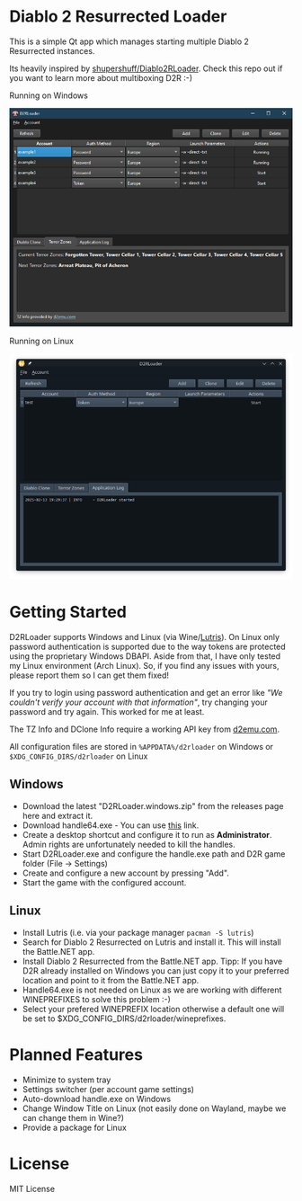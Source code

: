 # Diablo 2 Resurrected Loader

This is a simple Qt app which manages starting multiple Diablo 2 Resurrected instances.

Its heavily inspired by <a href="https://github.com/shupershuff/Diablo2RLoader">shupershuff/Diablo2RLoader</a>. Check this repo out if you want to learn more about multiboxing D2R :-)


Running on Windows

![Screenshot](./screenshot_windows.png "D2R Loader Windows Screenshot")

Running on Linux

![Screenshot](./screenshot_linux.png "D2R Loader Linux Screenshot")


# Getting Started

D2RLoader supports Windows and Linux (via Wine/[Lutris](https://lutris.net)).
On Linux only password authentication is supported due to the way tokens are protected using the proprietary Windows DBAPI.
Aside from that, I have only tested my Linux environment (Arch Linux). So, if you find any issues with yours, please report them so I can get them fixed!

If you try to login using password authentication and get an error like  _"We couldn't verify your account with that information"_, try changing your password and try again. This worked for me at least.

The TZ Info and DClone Info require a working API key from [d2emu.com](https://d2emu.com).

All configuration files are stored in ``%APPDATA%/d2rloader`` on Windows or ``$XDG_CONFIG_DIRS/d2rloader`` on Linux


## Windows

- Download the latest "D2RLoader.windows.zip" from the releases page here and extract it.
- Download handle64.exe - You can use [this](https://download.sysinternals.com/files/Handle.zip) link.
- Create a desktop shortcut and configure it to run as **Administrator**. Admin rights are unfortunately needed to kill the handles.
- Start D2RLoader.exe and configure the handle.exe path and D2R game folder (File -> Settings)
- Create and configure a new account by pressing "Add".
- Start the game with the configured account.

## Linux

- Install Lutris (i.e. via your package manager ``pacman -S lutris``)
- Search for Diablo 2 Resurrected on Lutris and install it. This will install the Battle.NET app.
- Install Diablo 2 Resurrected from the Battle.NET app. Tipp: If you have D2R already installed on Windows you can just copy it to your preferred location and point to it from the Battle.NET app.
- Handle64.exe is not needed on Linux as we are working with different WINEPREFIXES to solve this problem :-)
- Select your prefered WINEPREFIX location otherwise a default one will be set to $XDG_CONFIG_DIRS/d2rloader/wineprefixes.


# Planned Features

- Minimize to system tray
- Settings switcher (per account game settings)
- Auto-download handle.exe on Windows
- Change Window Title on Linux (not easily done on Wayland, maybe we can change them in Wine?)
- Provide a package for Linux

# License

MIT License
